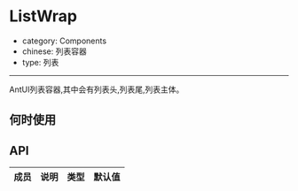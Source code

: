 # ListWrap

- category: Components
- chinese: 列表容器
- type: 列表

---

AntUI列表容器,其中会有列表头,列表尾,列表主体。

## 何时使用

## API


| 成员        | 说明           | 类型               | 默认值       |
|-------------|----------------|--------------------|--------------|

